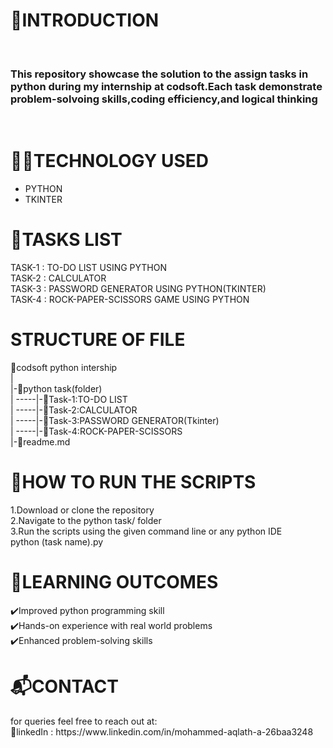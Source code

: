 <h1>🚀INTRODUCTION</h1>
<br>
<h3>This repository showcase the solution to the assign tasks in python during my internship at codsoft.Each task demonstrate problem-solvoing skills,coding efficiency,and logical thinking</h3>
<br>
<h1>👨‍💻TECHNOLOGY USED</h1>
<ul>
  <li>PYTHON</li>
  <LI>TKINTER</LI>
</ul>
<H1>🚨TASKS LIST</H1>
TASK-1 : TO-DO LIST USING PYTHON <BR>
TASK-2 : CALCULATOR <BR>
TASK-3 : PASSWORD GENERATOR USING PYTHON(TKINTER) <BR>
TASK-4 : ROCK-PAPER-SCISSORS GAME USING PYTHON <BR>

<h1>STRUCTURE OF FILE</h1>
📁codsoft python intership
<br>
|
<br>
|-📂python task(folder)
<br>
|    -----|-📜Task-1:TO-DO LIST
<br>
|    -----|-📜Task-2:CALCULATOR
<br>
|    -----|-📜Task-3:PASSWORD GENERATOR(Tkinter)
<br>
|    -----|-📜Task-4:ROCK-PAPER-SCISSORS
<br>
|-📜readme.md

<h1>📌HOW TO RUN THE SCRIPTS</h1>
1.Download or clone the repository <br>
2.Navigate to the python task/ folder <br>
3.Run the scripts using the given command line or any python IDE<br>
        python (task name).py

<h1>🎯LEARNING OUTCOMES</h1>
✔️Improved python programming skill <br>
✔️Hands-on experience with real world problems <br>
✔️Enhanced problem-solving skills <br>

<h1>📬CONTACT</h1>
for queries feel free to reach out at:<br>
🔗linkedIn : https://www.linkedin.com/in/mohammed-aqlath-a-26baa3248


      
